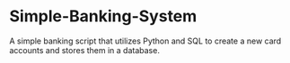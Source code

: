 # Simple-Banking-System
A simple banking script that utilizes Python and SQL to create a new card accounts and stores them in a database.
